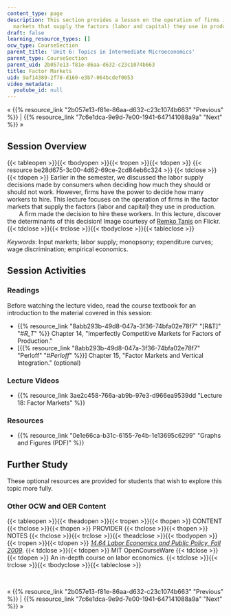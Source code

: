 ```yaml
---
content_type: page
description: This section provides a lesson on the operation of firms in the factor
  markets that supply the factors (labor and capital) they use in production.
draft: false
learning_resource_types: []
ocw_type: CourseSection
parent_title: 'Unit 6: Topics in Intermediate Microeconomics'
parent_type: CourseSection
parent_uid: 2b057e13-f81e-86aa-d632-c23c1074b663
title: Factor Markets
uid: 9af14389-2f78-d160-e3b7-064bcdef0053
video_metadata:
  youtube_id: null
---
```

« {{% resource_link "2b057e13-f81e-86aa-d632-c23c1074b663" "Previous" %}} | {{% resource_link "7c6e1dca-9e9d-7e00-1941-647141088a9a" "Next" %}} »

## Session Overview

{{< tableopen >}}{{< tbodyopen >}}{{< tropen >}}{{< tdopen >}}
{{< resource be28d675-3c00-4d62-69ce-2cd84eb6c324 >}}
{{< tdclose >}}{{< tdopen >}}
Earlier in the semester, we discussed the labor supply decisions made by consumers when deciding how much they should or should not work. However, firms have the power to decide how many workers to hire. This lecture focuses on the operation of firms in the factor markets that supply the factors (labor and capital) they use in production.    
       A firm made the decision to hire these workers. In this lecture, discover the determinants of this decision! Image courtesy of [Remko Tanis](http://www.flickr.com/photos/remkotanis/4094323478/in/photostream/) on Flickr.
{{< tdclose >}}{{< trclose >}}{{< tbodyclose >}}{{< tableclose >}}

*Keywords*: Input markets; labor supply; monopsony; expenditure curves; wage discrimination; empirical economics.

## Session Activities

### Readings

Before watching the lecture video, read the course textbook for an introduction to the material covered in this session:

- {{% resource_link "8abb293b-49d8-047a-3f36-74bfa02e78f7" "\[R&T\]" "#_R_T_" %}} Chapter 14, "Imperfectly Competitive Markets for Factors of Production."
- \[{{% resource_link "8abb293b-49d8-047a-3f36-74bfa02e78f7" "Perloff" "#_Perloff_" %}}\] Chapter 15, "Factor Markets and Vertical Integration." (optional)

### Lecture Videos

- {{% resource_link 3ae2c458-766a-ab9b-97e3-d966ea9539dd "Lecture 18: Factor Markets" %}}

### Resources

- {{% resource_link "0e1e66ca-b31c-6155-7e4b-1e13695c6299" "Graphs and Figures (PDF)" %}}

## Further Study

These optional resources are provided for students that wish to explore this topic more fully.

### Other OCW and OER Content

{{< tableopen >}}{{< theadopen >}}{{< tropen >}}{{< thopen >}}
CONTENT
{{< thclose >}}{{< thopen >}}
PROVIDER
{{< thclose >}}{{< thopen >}}
NOTES
{{< thclose >}}{{< trclose >}}{{< theadclose >}}{{< tbodyopen >}}{{< tropen >}}{{< tdopen >}}
[*14.64 Labor Economics and Public Policy, Fall 2009*](./resolveuid/e622054a701ceb2270808498b48968b0).
{{< tdclose >}}{{< tdopen >}}
MIT OpenCourseWare
{{< tdclose >}}{{< tdopen >}}
An in-depth course on labor economics.
{{< tdclose >}}{{< trclose >}}{{< tbodyclose >}}{{< tableclose >}}

 

« {{% resource_link "2b057e13-f81e-86aa-d632-c23c1074b663" "Previous" %}} | {{% resource_link "7c6e1dca-9e9d-7e00-1941-647141088a9a" "Next" %}} »